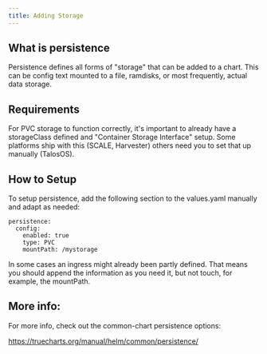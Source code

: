 ```yaml
---
title: Adding Storage
---
```


## What is persistence

Persistence defines all forms of "storage" that can be added to a chart. This can be config text mounted to a file, ramdisks, or most frequently, actual data storage.

## Requirements

For PVC storage to function correctly, it's important to already have a storageClass defined and "Container Storage Interface" setup. Some platforms ship with this (SCALE, Harvester) others need you to set that up manually (TalosOS).

## How to Setup

To setup persistence, add the following section to the values.yaml manually and adapt as needed:

```
persistence:
  config:
    enabled: true
    type: PVC
	mountPath: /mystorage
```


In some cases an ingress might already been partly defined. That means you should append the information as you need it, but not touch, for example, the mountPath.


## More info:

For more info, check out the common-chart persistence options:

https://truecharts.org/manual/helm/common/persistence/

